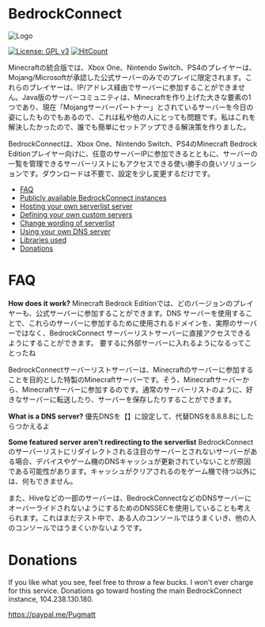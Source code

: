 # BedrockConnect

![Logo](https://i.imgur.com/H9zVzGT.png)

[![License: GPL v3](https://img.shields.io/badge/License-GPL%20v3-blue.svg)](http://www.gnu.org/licenses/gpl-3.0)
[![HitCount](http://hits.dwyl.com/Pugmatt/BedrockConnect.svg)](http://hits.dwyl.com/Pugmatt/BedrockConnect)

Minecraftの統合版では、Xbox One、Nintendo Switch、PS4のプレイヤーは、Mojang/Microsoftが承認した公式サーバーのみでのプレイに限定されます。これらのプレイヤーは、IP/アドレス経由でサーバーに参加することができません。Java版のサーバーコミュニティは、Minecraftを作り上げた大きな要素の1つであり、現在「Mojangサーバーパートナー」とされているサーバーを今日の姿にしたものでもあるので、これは私や他の人にとっても問題です。私はこれを解決したかったので、誰でも簡単にセットアップできる解決策を作りました。

BedrockConnectは、Xbox One、Nintendo Switch、PS4のMinecraft Bedrock Editionプレイヤー向けに、任意のサーバーIPに参加できるとともに、サーバーの一覧を管理できるサーバーリストにもアクセスできる使い勝手の良いソリューションです。ダウンロードは不要で、設定を少し変更するだけです。


   * [FAQ](#faq)
   * [Publicly available BedrockConnect instances](#publicly-available-bedrockconnect-instances)
   * [Hosting your own serverlist server](#hosting-your-own-serverlist-server)
   * [Defining your own custom servers](#defining-your-own-custom-servers)
   * [Change wording of serverlist](#change-wording-of-serverlist)
   * [Using your own DNS server](#using-your-own-dns-server)
   * [Libraries used](#libraries-used)
   * [Donations](#donations)

# FAQ

**How does it work?** Minecraft Bedrock Editionでは、どのバージョンのプレイヤーも、公式サーバーに参加することができます。DNS サーバーを使用することで、これらのサーバーに参加するために使用されるドメインを、実際のサーバーではなく、BedrockConnect サーバーリストサーバーに直接アクセスできるようにすることができます。
要するに外部サーバーに入れるようになるってことったね

BedrockConnectサーバーリストサーバーは、Minecraftのサーバーに参加することを目的とした特製のMinecraftサーバーです。そう、Minecraftサーバーから、Minecraftサーバーに参加するのです。通常のサーバーリストのように、好きなサーバーに転送したり、サーバーを保存したりすることができます。

**What is a DNS server?** 優先DNSを【】に設定して、代替DNSを8.8.8.8にしたらつかえるよ


**Some featured server aren't redirecting to the serverlist** BedrockConnectのサーバーリストにリダイレクトされる注目のサーバーとされないサーバーがある場合、デバイスやゲーム機のDNSキャッシュが更新されていないことが原因である可能性があります。キャッシュがクリアされるのをゲーム機で待つ以外には、何もできません。

また、Hiveなどの一部のサーバーは、BedrockConnectなどのDNSサーバーにオーバーライドされないようにするためのDNSSECを使用していることも考えられます。これはまだテスト中で、ある人のコンソールではうまくいき、他の人のコンソールではうまくいかないようです。


# Donations

If you like what you see, feel free to throw a few bucks. I won't ever charge for this service. Donations go toward hosting the main BedrockConnect instance, 104.238.130.180.

https://paypal.me/Pugmatt

